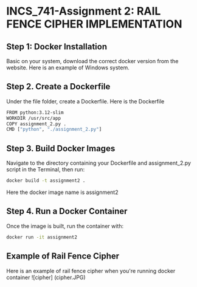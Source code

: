 # INCS_741-Assignment 2: RAIL FENCE CIPHER IMPLEMENTATION 
## Step 1: Docker Installation
Basic on your system, download the correct docker version from the website. Here is an example of Windows system.
## Step 2. Create a Dockerfile
Under the file folder, create a Dockerfile. Here is the Dockerfile
```bash
FROM python:3.12-slim
WORKDIR /usr/src/app
COPY assignment_2.py .
CMD ["python", "./assignment_2.py"]
```
## Step 3. Build Docker Images
Navigate to the directory containing your Dockerfile and assignment_2.py script in the Terminal, then run:
```bash
docker build -t assignment2 .
```
Here the docker image name is assignment2
## Step 4. Run a Docker Container
Once the image is built, run the container with:
```bash
docker run -it assignment2
```
## Example of Rail Fence Cipher
Here is an example of rail fence cipher when you're running docker container
![cipher] (cipher.JPG)
